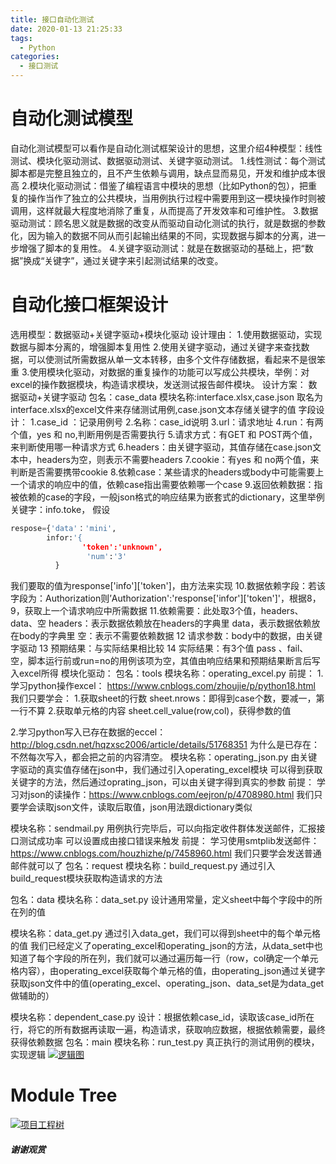 ```yaml
---
title: 接口自动化测试
date: 2020-01-13 21:25:33
tags:
  - Python
categories:
  - 接口测试
---
```


# **自动化测试模型**
自动化测试模型可以看作是自动化测试框架设计的思想，这里介绍4种模型：线性测试、模块化驱动测试、数据驱动测试、关键字驱动测试。
1.线性测试：每个测试脚本都是完整且独立的，且不产生依赖与调用，缺点显而易见，开发和维护成本很高
2.模块化驱动测试：借鉴了编程语言中模块的思想（比如Python的包），把重复的操作当作了独立的公共模块，当用例执行过程中需要用到这一模块操作时则被调用，这样就最大程度地消除了重复，从而提高了开发效率和可维护性。
3.数据驱动测试：顾名思义就是数据的改变从而驱动自动化测试的执行，就是数据的参数化，因为输入的数据不同从而引起输出结果的不同，实现数据与脚本的分离，进一步增强了脚本的复用性。
4.关键字驱动测试：就是在数据驱动的基础上，把“数据”换成“关键字”，通过关键字来引起测试结果的改变。
# **自动化接口框架设计**
选用模型：数据驱动+关键字驱动+模块化驱动
设计理由：
1.使用数据驱动，实现数据与脚本分离的，增强脚本复用性
   2.使用关键字驱动，通过关键字来查找数据，可以使测试所需数据从单一文本转移，由多个文件存储数据，看起来不是很笨重
   3.使用模块化驱动，对数据的重复操作的功能可以写成公共模块，举例：对excel的操作数据模块，构造请求模块，发送测试报告邮件模块。
设计方案：
数据驱动+关键字驱动
包名：case_data
模块名称:interface.xlsx,case.json
取名为interface.xlsx的excel文件来存储测试用例,case.json文本存储关键字的值
字段设计：
1.case_id ：记录用例号
2.名称：case_id说明
3.url：请求地址
4.run：有两个值，yes 和 no,判断用例是否需要执行
5.请求方式：有GET 和 POST两个值，来判断使用哪一种请求方式
6.headers：由关键字驱动，其值存储在case.json文本中，headers为空，则表示不需要headers
7.cookie：有yes 和 no两个值，来判断是否需要携带cookie
8.依赖case：某些请求的headers或body中可能需要上一个请求的响应中的值，依赖case指出需要依赖哪一个case
9.返回依赖数据：指被依赖的case的字段，一般json格式的响应结果为嵌套式的dictionary，这里举例关键字：info.toke，
假设
```python
respose={'data'：'mini',
	    infor:'{
                'token':'unknown',
                 'num':'3'
          }
```
我们要取的值为response['info']['token']，由方法来实现
10.数据依赖字段：若该字段为：Authorization则’Authorization':'response['infor']['token']'，根据8，9，获取上一个请求响应中所需数据
11.依赖需要：此处取3个值，headers、data、空
headers：表示数据依赖放在headers的字典里
data，表示数据依赖放在body的字典里
空：表示不需要依赖数据
12 请求参数：body中的数据，由关键字驱动
13 预期结果：与实际结果相比较
14 实际结果：有3个值 pass 、fail、空，脚本运行前或run=no的用例该项为空，其值由响应结果和预期结果断言后写入excel所得
模块化驱动：
包名：tools
模块名称：operating_excel.py
前提：
1.学习python操作excel：
https://www.cnblogs.com/zhoujie/p/python18.html
我们只要学会：
1.获取sheet的行数 sheet.nrows：即得到case个数，要减一，第一行不算
2.获取单元格的内容 sheet.cell_value(row,col)，获得参数的值

 2.学习python写入已存在数据的eccel：http://blog.csdn.net/hqzxsc2006/article/details/51768351
为什么是已存在：不然每次写入，都会把之前的内容清空。
模块名称：operating_json.py
由关键字驱动的真实值存储在json中，我们通过引入operating_excel模块
可以得到获取关键字的方法，然后通过oprating_json，可以由关键字得到真实的参数
前提：
学习对json的读操作：https://www.cnblogs.com/eejron/p/4708980.html
我们只要学会读取json文件，读取后取值，json用法跟dictionary类似

模块名称：sendmail.py
用例执行完毕后，可以向指定收件群体发送邮件，汇报接口测试成功率
可以设置成由接口错误来触发
前提：
学习使用smtplib发送邮件：https://www.cnblogs.com/houzhizhe/p/7458960.html
我们只要学会发送普通邮件就可以了
包名：request
模块名称：build_request.py
通过引入build_request模块获取构造请求的方法

包名：data
模块名称：data_set.py
设计通用常量，定义sheet中每个字段中的所在列的值

模块名称：data_get.py
通过引入data_get，我们可以得到sheet中的每个单元格的值
我们已经定义了operating_excel和operating_json的方法，从data_set中也知道了每个字段的所在列，我们就可以通过遍历每一行（row，col确定一个单元格内容），由operating_excel获取每个单元格的值，由operating_json通过关键字获取json文件中的值(operating_excel、operating_json、data_set是为data_get做辅助的）

模块名称：dependent_case.py
设计：根据依赖case_id，读取该case_id所在行，将它的所有数据再读取一遍，构造请求，获取响应数据，根据依赖需要，最终获得依赖数据
包名：main
模块名称：run_test.py
真正执行的测试用例的模块，实现逻辑
[![逻辑图](https://i.loli.net/2019/09/25/Fn5IJerquhLtafo.jpg "逻辑图")](https://i.loli.net/2019/09/25/Fn5IJerquhLtafo.jpg "逻辑图")
# Module Tree
[![项目工程树](https://i.loli.net/2019/09/25/ZUbNESMtHy8rqXe.png "项目工程树")](https://i.loli.net/2019/09/25/ZUbNESMtHy8rqXe.png "项目工程树")


##### 谢谢观赏
